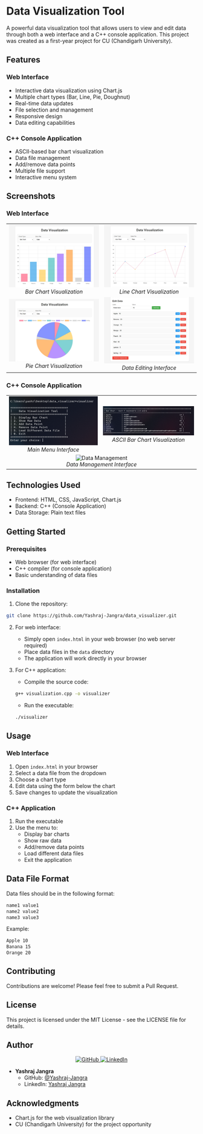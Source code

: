 # Data Visualization Tool

A powerful data visualization tool that allows users to view and edit data through both a web interface and a C++ console application. This project was created as a first-year project for CU (Chandigarh University).

## Features

### Web Interface
- Interactive data visualization using Chart.js
- Multiple chart types (Bar, Line, Pie, Doughnut)
- Real-time data updates
- File selection and management
- Responsive design
- Data editing capabilities

### C++ Console Application
- ASCII-based bar chart visualization
- Data file management
- Add/remove data points
- Multiple file support
- Interactive menu system

## Screenshots

### Web Interface
<table>
  <tr>
    <td align="center">
      <img src="screenshots/web_bar_chart.jpeg" alt="Bar Chart" width="300"/>
      <br>
      <em>Bar Chart Visualization</em>
    </td>
    <td align="center">
      <img src="screenshots/web_line_chart.jpeg" alt="Line Chart" width="300"/>
      <br>
      <em>Line Chart Visualization</em>
    </td>
  </tr>
  <tr>
    <td align="center">
      <img src="screenshots/web_pie_chart.jpeg" alt="Pie Chart" width="300"/>
      <br>
      <em>Pie Chart Visualization</em>
    </td>
    <td align="center">
      <img src="screenshots/web_data_editing.jpeg" alt="Data Editing" width="300"/>
      <br>
      <em>Data Editing Interface</em>
    </td>
  </tr>
</table>

### C++ Console Application
<table>
  <tr>
    <td align="center">
      <img src="screenshots/cpp_main_menu.png" alt="Main Menu" width="300"/>
      <br>
      <em>Main Menu Interface</em>
    </td>
    <td align="center">
      <img src="screenshots/cpp_bar_chart.png" alt="Bar Chart" width="300"/>
      <br>
      <em>ASCII Bar Chart Visualization</em>
    </td>
  </tr>
  <tr>
    <td align="center" colspan="2">
      <img src="screenshots/cpp_data_management.png" alt="Data Management" width="300"/>
      <br>
      <em>Data Management Interface</em>
    </td>
  </tr>
</table>

## Technologies Used

- Frontend: HTML, CSS, JavaScript, Chart.js
- Backend: C++ (Console Application)
- Data Storage: Plain text files

## Getting Started

### Prerequisites
- Web browser (for web interface)
- C++ compiler (for console application)
- Basic understanding of data files

### Installation

1. Clone the repository:
```bash
git clone https://github.com/Yashraj-Jangra/data_visualizer.git
```

2. For web interface:
   - Simply open `index.html` in your web browser (no web server required)
   - Place data files in the `data` directory
   - The application will work directly in your browser

3. For C++ application:
   - Compile the source code:
   ```bash
   g++ visualization.cpp -o visualizer
   ```
   - Run the executable:
   ```bash
   ./visualizer
   ```

## Usage

### Web Interface
1. Open `index.html` in your browser
2. Select a data file from the dropdown
3. Choose a chart type
4. Edit data using the form below the chart
5. Save changes to update the visualization

### C++ Application
1. Run the executable
2. Use the menu to:
   - Display bar charts
   - Show raw data
   - Add/remove data points
   - Load different data files
   - Exit the application

## Data File Format

Data files should be in the following format:
```
name1 value1
name2 value2
name3 value3
```

Example:
```
Apple 10
Banana 15
Orange 20
```

## Contributing

Contributions are welcome! Please feel free to submit a Pull Request.

## License

This project is licensed under the MIT License - see the LICENSE file for details.

## Author

<div align="center">
  <a href="https://github.com/Yashraj-Jangra">
    <img src="https://img.shields.io/badge/GitHub-100000?style=for-the-badge&logo=github&logoColor=white" alt="GitHub"/>
  </a>
  <a href="https://linkedin.com/in/yashraj-jangra">
    <img src="https://img.shields.io/badge/LinkedIn-0077B5?style=for-the-badge&logo=linkedin&logoColor=white" alt="LinkedIn"/>
  </a>
</div>

- **Yashraj Jangra** 
  - GitHub: [@Yashraj-Jangra](https://github.com/Yashraj-Jangra)
  - LinkedIn: [Yashraj Jangra](https://linkedin.com/in/yashraj-jangra)

## Acknowledgments

- Chart.js for the web visualization library
- CU (Chandigarh University) for the project opportunity 